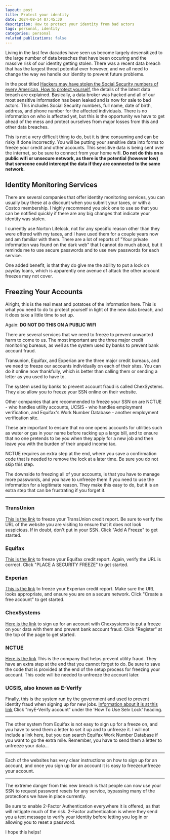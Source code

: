 ```yaml
---
layout: post
title: Protect your identity
date: 2024-08-14 07:45:30
description: How to protect your identity from bad actors
tags: personal, identity
categories: personal
related publications: false
---
```


Living in the last few dacades have seen us become largely desensitized to the large number of data breaches that have been occuring and the massive risk of our identity getting stolen. There was a recent data breach that has the largest threat potential ever however, and we all need to change the way we handle our identity to prevent future problems.

In the post titled [Hackers may have stolen the Social Security numbers of every American. How to protect yourself](https://www.latimes.com/business/story/2024-08-13/hacker-claims-theft-of-every-american-social-security-number#:~:text=According%20to%20a%20class%2Daction,staffing%20agencies%20and%20others%20doing), the details of the latest data breach are explained. Basically, a data broker was hacked and all of our most sensitive information has been leaked and is now for sale to bad actors. This includes Social Security numbers, full name, date of birth, address, and phone number for the affected individuals. There is no information on who is affected yet, but this is the opportunity we have to get ahead of the mess and protect ourselves from major losses from this and other data breaches.

This is not a very difficult thing to do, but it is time consuming and can be risky if done incorrectly. You will be putting your sensitive data into forms to freeze your credit and other accounts. This sensitive data is being sent over the internet, so be sure to connect from your home wifi. **Do not do this on a public wifi or unsecure network, as there is the potential (however low) that someone could intercept the data if they are connected to the same network.**

## Identity Monitoring Services

There are several companies that offer identity monitoring services, you can usually buy these at a discount when you submit your taxes, or with a Costco membership. I highly recommend you pick one to use so that you can be notified quickly if there are any big changes that indicate your identity was stolen.

I currently use Norton Lifelock, not for any specific reason other than they were offered with my taxes, and I have used them for a couple years now and am familiar with them. There are a lot of reports of "Your private information was found on the dark web" that I cannot do much about, but it reminds me to use secure passwords and to use new passwords for each service.

One added benefit, is that they do give me the ability to put a lock on payday loans, which is apparently one avenue of attack the other account freezes may not cover.

## Freezing Your Accounts

Alright, this is the real meat and potatoes of the information here. This is what you need to do to protect yourself in light of the new data breach, and it does take a little time to set up.

Again: **DO NOT DO THIS ON A PUBLIC WIFI**

There are several services that we need to freeze to prevent unwanted harm to come to us. The most important are the three major credit monitoring bureaus, as well as the system used by banks to prevent bank account fraud.

Transunion, Equifax, and Experian are the three major credit bureaus, and we need to freeze our accounts individually on each of their sites. You can do it online now thankfully, which is better than calling them or sending a letter as you used to have to.

The system used by banks to prevent account fraud is called ChexSystems. They also allow you to freeze your SSN online on their website.

Other companies that are recommended to freeze your SSN on are NCTUE - who handles utility accounts, UCSIS - who handles employment verification, and Equifax's Work Number Database - another employment verification site.

These are important to ensure that no one opens accounts for utilities such as water or gas in your name before racking up a large bill, and to ensure that no one pretends to be you when they apply for a new job and then leave you with the burden of their unpaid income tax.

NCTUE requires an extra step at the end, where you save a confirmation code that is needed to remove the lock at a later time. Be sure you do not skip this step.

The downside to freezing all of your accounts, is that you have to manage more passwords, and you have to unfreeze them if you need to use the information for a legitimate reason. They make this easy to do, but it is an extra step that can be frustrating if you forget it.

---

### TransUnion

[This is the link](https://www.transunion.com/credit-freeze) to freeze your TransUnion credit report. Be sure to verify the URL of the website you are visiting to ensure that it does not look suspicious. If in doubt, don't put in your SSN.
Click "Add A Freeze" to get started.

### Equifax

[This is the link](https://www.equifax.com/personal/credit-report-services/credit-freeze/) to freeze your Equifax credit report. Again, verify the URL is correct.
Click "PLACE A SECURITY FREEZE" to get started.

### Experian

[This is the link](https://www.experian.com/freeze/center.html) to freeze your Experian credit report.
Make sure the URL looks appropriate, and ensure you are on a secure network.
Click "Create a free account" to get started.

### ChexSystems

[Here is the link](https://www.chexsystems.com/security-freeze/place-freeze) to sign up for an account with Chexsystems to put a freeze on your data with them and prevent bank account fraud.
Click "Register" at the top of the page to get started.

### NCTUE

[Here is the link](https://www.exchangeservicecenter.com/Freeze/#/)
This is the company that helps prevent utility fraud. They have an extra step at the end that you cannot forget to do. Be sure to save the code that is provided at the end of the setup process for freezing your account. This code will be needed to unfreeze the account later.

### UCSIS, also known as E-Verify

Finally, this is the system run by the government and used to prevent identity fraud when signing up for new jobs.
[Information about it is at this link](https://www.e-verify.gov/employees/employee-self-services/mye-verify/self-lock)
Click "myE-Verify account" under the 'How To Use Selv Lock' heading.

---

The other system from Equifax is not easy to sign up for a freeze on, and you have to send them a letter to set it up and to unfreeze it. I will not include a link here, but you can search Equifax Work Number Database if you want to go the extra mile. Remember, you have to send them a letter to unfreeze your data...

---

Each of the websites has very clear instructions on how to sign up for an account, and once you sign up for an account it is easy to freeze/unfreeze your account.

---

The extreme danger from this new breach is that people can now use your SSN to request password resets for any service, bypassing many of the protections we have in place currently.

Be sure to enable 2-Factor Authentication everywhere it is offered, as that will mitigate much of the risk. 2-Factor authentication is where they send you a text message to verify your identity before letting you log in or allowing you to reset a password.

I hope this helps!
